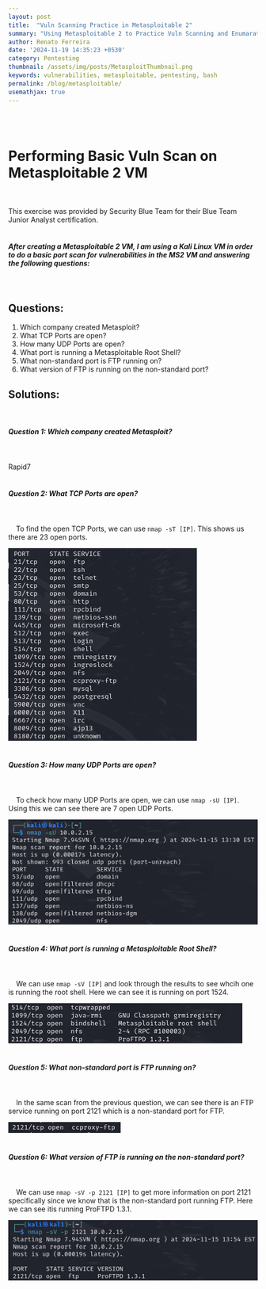 ```yaml
---
layout: post
title:  "Vuln Scanning Practice in Metasploitable 2"
summary: "Using Metasploitable 2 to Practice Vuln Scanning and Enumaration"
author: Renato Ferreira
date: '2024-11-19 14:35:23 +0530'
category: Pentesting
thumbnail: /assets/img/posts/MetasploitThumbnail.png
keywords: vulnerabilities, metasploitable, pentesting, bash
permalink: /blog/metasploitable/
usemathjax: true
---
```


<br><br>

# Performing Basic Vuln Scan on Metasploitable 2 VM
<br><br>
This exercise was provided by Security Blue Team for their Blue Team Junior Analyst certification.
<br><br>

##### After creating a Metasploitable 2 VM, I am using a Kali Linux VM in order to do a basic port scan for vulnerabilities in the MS2 VM and answering the following questions:
<br>

## Questions:

1. Which company created Metasploit?
2. What TCP Ports are open?
3. How many UDP Ports are open?
4. What port is running a Metasploitable Root Shell?
5. What non-standard port is FTP running on?
6. What version of FTP is running on the non-standard port?

## Solutions:
<br>

##### Question 1: Which company created Metasploit?
<br>

Rapid7
<br><br>

##### Question 2: What TCP Ports are open?
<br>

&nbsp;&nbsp;&nbsp;&nbsp;To find the open TCP Ports, we can use `nmap -sT [IP]`. This shows us there are 23 open ports.
<br>

![img-description](/assets/img/posts/MS2IMG1.png)
<br><br>

##### Question 3: How many UDP Ports are open?
<br>

&nbsp;&nbsp;&nbsp;&nbsp;To check how many UDP Ports are open, we can use `nmap -sU [IP]`. Using this we can see there are 7 open UDP Ports.
<br>

![img-description](/assets/img/posts/MS2IMG2.png)
<br><br>

##### Question 4: What port is running a Metasploitable Root Shell?
<br>

&nbsp;&nbsp;&nbsp;&nbsp;We can use `nmap -sV [IP]` and look through the results to see whcih one is running the root shell. Here we can see it is running on port 1524.
<br>

![img-description](/assets/img/posts/MS2IMG3.png)
<br><br>

##### Question 5: What non-standard port is FTP running on?
<br>

&nbsp;&nbsp;&nbsp;&nbsp;In the same scan from the previous question, we can see there is an FTP service running on port 2121 which is a non-standard port for FTP.
<br>

![img-description](/assets/img/posts/MS2IMG4.png)
<br><br>

##### Question 6: What version of FTP is running on the non-standard port?
<br>

&nbsp;&nbsp;&nbsp;&nbsp;We can use `nmap -sV -p 2121 [IP]` to get more information on port 2121 specifically since we know that is the non-standard port running FTP. Here we can see itis running ProFTPD 1.3.1.
<br>

![img-description](/assets/img/posts/MS2IMG5.png)
<br><br>
